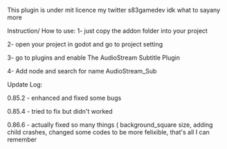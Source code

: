 This plugin is under mit licence
my twitter s83gamedev
idk what to sayany more

Instruction/ How to use:
1- just copy the addon folder into your project

2- open your project in godot and go to project setting

3- go to plugins and enable The AudioStream Subtitle Plugin

4- Add node and search for name AudioStream_Sub

Update Log:

0.85.2 - enhanced and fixed some bugs

0.85.4 - tried to fix but didn't worked

0.86.6 - actually fixed so many things ( background_square size, adding child crashes, changed some codes to be more felixible, that's all I can remember
